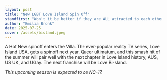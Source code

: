 ```yaml
---
layout: post
title: "New LGBT Love Island Spin Off"
standfirst: "Won't it be better if they are ALL attracted to each other?"
author: "Emilia Bronk"
date: 2025-07-25
cover: /assets/bisland.jpeg
---
```

A Hot New spinoff enters the Villa. The ever-popular reality TV series, Love Island USA, gets a spinoff next year. Queer ultimatum, and this smash hit of the summer will pair well with the next chapter in Love Island history, AUS, US UK, and UGay. The next franchise will be Love Bi-sland.

*This upcoming season is expected to be NC-17.*
